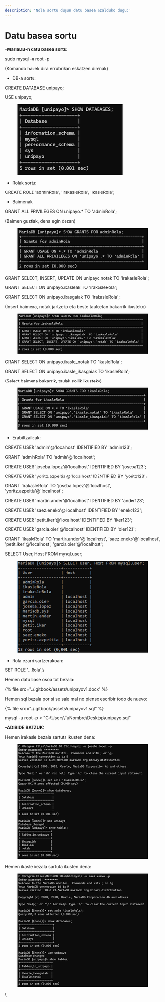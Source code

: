 ```yaml
---
description: 'Nola sortu dugun datu basea azalduko dugu:'
---
```


# Datu basea sortu

**-MariaDB-n datu basea sortu:**

sudo mysql -u root -p

(Komando hauek dira errubrikan eskatzen direnak)



* DB-a sortu:

CREATE DATABASE unipayo;

USE unipayo;

<figure><img src="../.gitbook/assets/unknown (3) (1) (1) (1) (1) (1).png" alt=""><figcaption></figcaption></figure>



* Rolak sortu:

CREATE ROLE 'adminRola', 'irakasleRola', 'ikasleRola';



* Baimenak:

GRANT ALL PRIVILEGES ON unipayo.\* TO 'adminRola';

(Baimen guztiak, dena egin dezan)

<figure><img src="../.gitbook/assets/unknown (4) (1) (1) (1) (1) (1).png" alt=""><figcaption></figcaption></figure>

GRANT SELECT, INSERT, UPDATE ON unipayo.notak TO 'irakasleRola';

GRANT SELECT ON unipayo.ikasleak TO 'irakasleRola';

GRANT SELECT ON unipayo.ikasgaiak TO 'irakasleRola';

(Insert baimena, notak jartzeko eta beste tauleetan bakarrik ikusteko)

<figure><img src="../.gitbook/assets/unknown (5) (1) (1) (1) (1) (1).png" alt=""><figcaption></figcaption></figure>

GRANT SELECT ON unipayo.ikasle\_notak TO 'ikasleRola';

GRANT SELECT ON unipayo.ikasle\_ikasgaiak TO 'ikasleRola';

(Select baimena bakarrik, taulak soilik ikusteko)

<figure><img src="../.gitbook/assets/unknown (6) (1) (1) (1) (1) (1).png" alt=""><figcaption></figcaption></figure>



* Erabiltzaileak:

CREATE USER 'admin'@'localhost' IDENTIFIED BY 'admin123';

GRANT 'adminRola' TO 'admin'@'localhost';



CREATE USER 'joseba.lopez'@'localhost' IDENTIFIED BY 'joseba123';

CREATE USER 'yoritz.azpeitia'@'localhost' IDENTIFIED BY 'yoritz123';

GRANT 'irakasleRola' TO 'joseba.lopez'@'localhost', 'yoritz.azpeitia'@'localhost';



CREATE USER 'martin.ander'@'localhost' IDENTIFIED BY 'ander123';

CREATE USER 'saez.eneko'@'localhost' IDENTIFIED BY 'eneko123';

CREATE USER 'petit.iker'@'localhost' IDENTIFIED BY 'iker123';

CREATE USER 'garcia.oier'@'localhost' IDENTIFIED BY 'oier123';

GRANT 'ikasleRola' TO 'martin.ander'@'localhost', 'saez.eneko'@'localhost', 'petit.iker'@'localhost', 'garcia.oier'@'localhost';

SELECT User, Host FROM mysql.user;

<figure><img src="../.gitbook/assets/unknown (7) (1) (1) (1) (1).png" alt=""><figcaption></figcaption></figure>



* Rola ezarri sartzerakoan:

SET ROLE '...Rola';\


Hemen  datu base osoa txt bezala:

{% file src="../.gitbook/assets/unipayov1.docx" %}

Hemen sql bezala por si se sale mal no pienso escribir todo de nuevo:&#x20;

{% file src="../.gitbook/assets/unipayov1.sql" %}

mysql -u root -p < "C:\Users\TuNombre\Desktop\unipayo.sql"



**-ADIBIDE BATZUK:**

Hemen irakasle bezala sartuta ikusten dena:

<figure><img src="../.gitbook/assets/unknown (8) (1) (1) (1) (1).png" alt=""><figcaption></figcaption></figure>

Hemen ikasle bezala sartuta ikusten dena:

<figure><img src="../.gitbook/assets/unknown (9) (1) (1) (1) (1).png" alt=""><figcaption></figcaption></figure>

\
